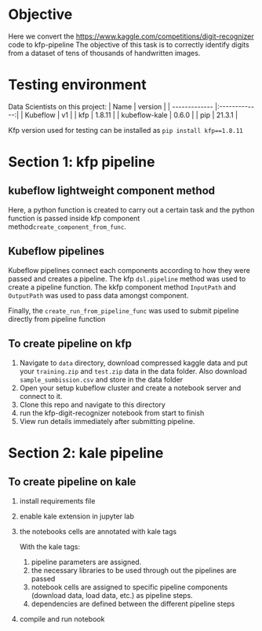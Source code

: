 # Objective
Here we convert the https://www.kaggle.com/competitions/digit-recognizer code to kfp-pipeline 
The objective of this task is to correctly identify digits from a dataset of tens of thousands of handwritten images.

# Testing environment
Data Scientists on this project:
| Name        | version           | 
| ------------- |:-------------:|
| Kubeflow      | v1     |
| kfp           | 1.8.11 |
| kubeflow-kale | 0.6.0  |
| pip           | 21.3.1 |


Kfp version used for testing can be installed as `pip install kfp==1.8.11`  

# Section 1: kfp pipeline

## kubeflow lightweight component method
Here, a python function is created to carry out a certain task and the python function is passed inside kfp component method`create_component_from_func`. 


## Kubeflow pipelines
Kubeflow pipelines connect each components according to how they were passed and creates a pipeline. The kfp `dsl.pipeline` method was used to create a pipeline function. The kkfp component method `InputPath` and `OutputPath` was used to pass data amongst component. 

Finally, the  `create_run_from_pipeline_func` was used to submit pipeline directly from pipeline function

## To create pipeline on kfp
1. Navigate to `data` directory, download compressed kaggle data and put your `training.zip` and `test.zip` data in the data folder.
   Also download `sample_sumbission.csv` and store in the data folder 
2. Open your setup kubeflow cluster and create a notebook server and connect to it.
3. Clone this repo and navigate to this directory
4. run the kfp-digit-recognizer notebook from start to finish
5. View run details immediately after submitting pipeline.

# Section 2: kale pipeline

## To create pipeline on kale
1. install requirements file
2. enable kale extension in jupyter lab
3. the notebooks cells are annotated with kale tags 
    
    With the kale tags: 
    1. pipeline parameters are assigned. 
    2. the necessary libraries to be used through out the pipelines are passed  
    3. notebook cells are assigned to specific pipeline components (download data, load data, etc.) as pipeline steps.
    4. dependencies are defined between the different pipeline steps
   
4. compile and run notebook
